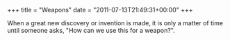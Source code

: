 +++
title = "Weapons"
date = "2011-07-13T21:49:31+00:00"
+++

When a great new discovery or invention is made, it is only a matter of time until someone asks, "How can we use this for a weapon?".
			